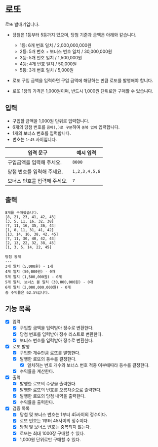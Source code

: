 # 로또

로또 발매기입니다.

- 당첨은 1등부터 5등까지 있으며, 당첨 기준과 금액은 아래와 같습니다.
    - 1등: 6개 번호 일치 / 2,000,000,000원
    - 2등: 5개 번호 + 보너스 번호 일치 / 30,000,000원
    - 3등: 5개 번호 일치 / 1,500,000원
    - 4등: 4개 번호 일치 / 50,000원
    - 5등: 3개 번호 일치 / 5,000원

- 로또 구입 금액을 입력하면 구입 금액에 해당하는 만큼 로또를 발행해야 합니다.
- 로또 1장의 가격은 1,000원이며, 반드시 1,000원 단위로만 구매할 수 있습니다.

## 입력

- 구입할 금액을 1,000원 단위로 입력합니다.
- 6개의 당첨 번호를 `콤마(,)로 구분`하여 `중복 없이` 입력합니다.
- 1개의 보너스 번호를 입력합니다.
- 번호는 `1~45` 사이입니다.

| 입력 문구            | 예시 입력         |
|------------------|---------------|
| 구입금액을 입력해 주세요.   | `8000`        |
| 당첨 번호를 입력해 주세요.  | `1,2,3,4,5,6` |
| 보너스 번호를 입력해 주세요. | `7`           |

## 출력
```
8개를 구매했습니다.
[8, 21, 23, 41, 42, 43] 
[3, 5, 11, 16, 32, 38] 
[7, 11, 16, 35, 36, 44] 
[1, 8, 11, 31, 41, 42] 
[13, 14, 16, 38, 42, 45] 
[7, 11, 30, 40, 42, 43] 
[2, 13, 22, 32, 38, 45] 
[1, 3, 5, 14, 22, 45]

당첨 통계
---
3개 일치 (5,000원) - 1개
4개 일치 (50,000원) - 0개
5개 일치 (1,500,000원) - 0개
5개 일치, 보너스 볼 일치 (30,000,000원) - 0개
6개 일치 (2,000,000,000원) - 0개
총 수익률은 62.5%입니다.
```

## 기능 목록

- [x] 입력
    - [x] 구입할 금액을 입력받아 정수로 변환한다.
    - [x] 당첨 번호를 입력받아 정수 리스트로 변환한다.
    - [x] 보너스 번호를 입력받아 정수로 변환한다.

- [x] 로또 발행
    - [x] 구입한 개수만큼 로또를 발행한다.
    - [x] 발행한 로또의 등수를 결정한다.
        - [x] 일치하는 번호 개수와 보너스 번호 적중 여부에따라 등수를 결정한다.
    - [x] 수익률을 계산한다.

- [x] 출력
    - [x] 발행한 로또의 수량을 출력한다.
    - [x] 발행한 로또의 번호를 오름차순으로 출력한다.
    - [x] 발행한 로또의 당첨 내역을 출력한다.
    - [x] 수익률을 출력한다.

- [x] 검증 목록
    - [x] 당첨 및 보너스 번호는 1부터 45사이의 정수이다.
    - [x] 로또 번호는 1부터 45사이의 정수이다.
    - [x] 당첨 및 보너스 번호는 중복되지 않는다.
    - [x] 로또는 최대 1000장 구매할 수 있다.
    - [x] 1,000원 단위로만 구매할 수 있다.
